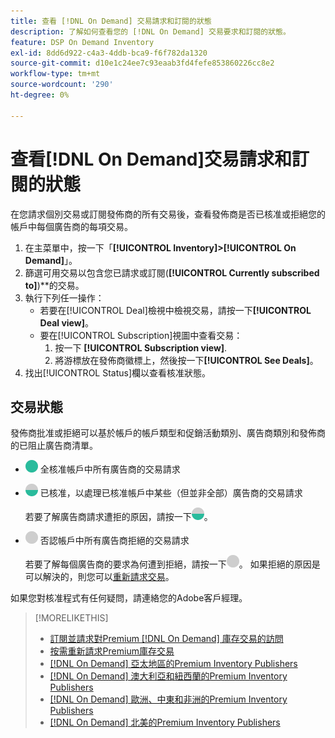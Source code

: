 ```yaml
---
title: 查看 [!DNL On Demand] 交易請求和訂閱的狀態
description: 了解如何查看您的 [!DNL On Demand] 交易要求和訂閱的狀態。
feature: DSP On Demand Inventory
exl-id: 8dd6d922-c4a3-4ddb-bca9-f6f782da1320
source-git-commit: d10e1c24ee7c93eaab3fd4fefe853860226cc8e2
workflow-type: tm+mt
source-wordcount: '290'
ht-degree: 0%

---
```


# 查看[!DNL On Demand]交易請求和訂閱的狀態

在您請求個別交易或訂閱發佈商的所有交易後，查看發佈商是否已核准或拒絕您的帳戶中每個廣告商的每項交易。

1. 在主菜單中，按一下「**[!UICONTROL Inventory]>[!UICONTROL On Demand]**」。
1. 篩選可用交易以包含您已請求或訂閱(**[!UICONTROL Currently subscribed to]**)**的交易。
1. 執行下列任一操作：
   * 若要在[!UICONTROL Deal]檢視中檢視交易，請按一下&#x200B;**[!UICONTROL Deal view]**。
   * 要在[!UICONTROL Subscription]視圖中查看交易：
      1. 按一下 **[!UICONTROL Subscription view]**.
      1. 將游標放在發佈商徽標上，然後按一下&#x200B;**[!UICONTROL See Deals]**。
1. 找出[!UICONTROL Status]欄以查看核准狀態。

## 交易狀態

發佈商批准或拒絕可以基於帳戶的帳戶類型和促銷活動類別、廣告商類別和發佈商的已阻止廣告商清單。

* ![已完](/help/dsp/assets/approved.png) 全核准帳戶中所有廣告商的交易請求

* ![部分](/help/dsp/assets/partly-approved.png) 已核准，以處理已核准帳戶中某些（但並非全部）廣告商的交易請求

   若要了解廣告商請求遭拒的原因，請按一下![partially approved](/help/dsp/assets/partly-approved.png)。

* ![](/help/dsp/assets/denied.png) 否認帳戶中所有廣告商拒絕的交易請求

   若要了解每個廣告商的要求為何遭到拒絕，請按一下![denied](/help/dsp/assets/denied.png)。 如果拒絕的原因是可以解決的，則您可以[重新請求交易](/help/dsp/inventory/on-demand-inventory-rerequest.md)。

如果您對核准程式有任何疑問，請連絡您的Adobe客戶經理。

>[!MORELIKETHIS]
>
>* [訂閱並請求對Premium [!DNL On Demand] 庫存交易的訪問](on-demand-inventory-subscribe.md)
>* [按需重新請求Premium庫存交易](on-demand-inventory-rerequest.md)
>* [[!DNL On Demand] 亞太地區的Premium Inventory Publishers](on-demand-inventory-publishers-apac.md)
>* [[!DNL On Demand] 澳大利亞和紐西蘭的Premium Inventory Publishers](on-demand-inventory-publishers-anz.md)
>* [[!DNL On Demand] 歐洲、中東和非洲的Premium Inventory Publishers](on-demand-inventory-publishers-emea.md)
>* [[!DNL On Demand] 北美的Premium Inventory Publishers](on-demand-inventory-publishers-na.md)

